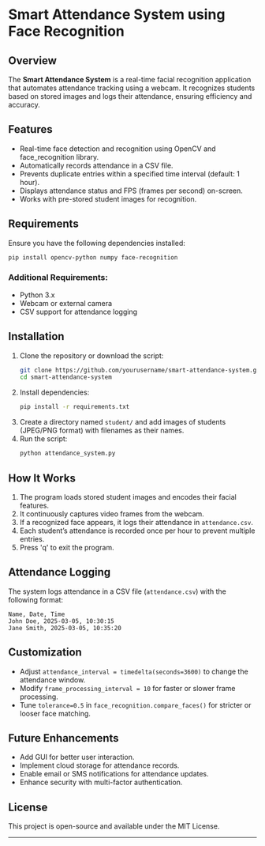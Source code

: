 # Smart Attendance System using Face Recognition

## Overview
The **Smart Attendance System** is a real-time facial recognition application that automates attendance tracking using a webcam. It recognizes students based on stored images and logs their attendance, ensuring efficiency and accuracy.

## Features
- Real-time face detection and recognition using OpenCV and face_recognition library.
- Automatically records attendance in a CSV file.
- Prevents duplicate entries within a specified time interval (default: 1 hour).
- Displays attendance status and FPS (frames per second) on-screen.
- Works with pre-stored student images for recognition.

## Requirements
Ensure you have the following dependencies installed:

```bash
pip install opencv-python numpy face-recognition
```

### Additional Requirements:
- Python 3.x
- Webcam or external camera
- CSV support for attendance logging

## Installation
1. Clone the repository or download the script:
   ```bash
   git clone https://github.com/yourusername/smart-attendance-system.git
   cd smart-attendance-system
   ```
2. Install dependencies:
   ```bash
   pip install -r requirements.txt
   ```
3. Create a directory named `student/` and add images of students (JPEG/PNG format) with filenames as their names.
4. Run the script:
   ```bash
   python attendance_system.py
   ```

## How It Works
1. The program loads stored student images and encodes their facial features.
2. It continuously captures video frames from the webcam.
3. If a recognized face appears, it logs their attendance in `attendance.csv`.
4. Each student’s attendance is recorded once per hour to prevent multiple entries.
5. Press 'q' to exit the program.

## Attendance Logging
The system logs attendance in a CSV file (`attendance.csv`) with the following format:
```
Name, Date, Time
John Doe, 2025-03-05, 10:30:15
Jane Smith, 2025-03-05, 10:35:20
```

## Customization
- Adjust `attendance_interval = timedelta(seconds=3600)` to change the attendance window.
- Modify `frame_processing_interval = 10` for faster or slower frame processing.
- Tune `tolerance=0.5` in `face_recognition.compare_faces()` for stricter or looser face matching.

## Future Enhancements
- Add GUI for better user interaction.
- Implement cloud storage for attendance records.
- Enable email or SMS notifications for attendance updates.
- Enhance security with multi-factor authentication.

## License
This project is open-source and available under the MIT License.

---



